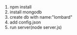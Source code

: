 1. npm install
2. install mongodb
3. create db with name:"lombard"
5. add config.json
6. run server(node server.js)